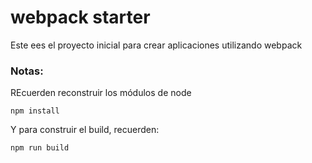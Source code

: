 # webpack starter

Este ees el proyecto inicial para crear aplicaciones utilizando webpack

### Notas:
REcuerden reconstruir los módulos de node
```
npm install
```

Y para construir el build, recuerden:
```
npm run build
```